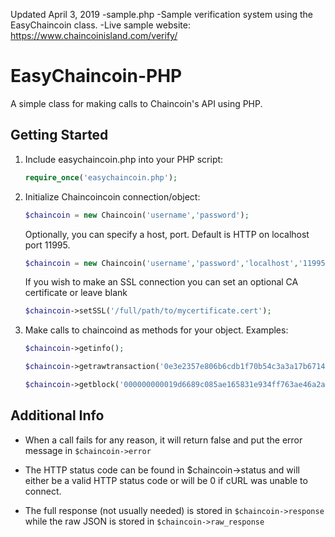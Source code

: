 Updated April 3, 2019
-sample.php
-Sample verification system using the EasyChaincoin class.
-Live sample website: https://www.chaincoinisland.com/verify/

EasyChaincoin-PHP
===============

A simple class for making calls to Chaincoin's API using PHP.

Getting Started
---------------
1. Include easychaincoin.php into your PHP script:

    ```php
    require_once('easychaincoin.php');
    ```
2. Initialize Chaincoincoin connection/object:

    ```php
    $chaincoin = new Chaincoin('username','password');
    ```

    Optionally, you can specify a host, port. Default is HTTP on localhost port 11995.

    ```php
    $chaincoin = new Chaincoin('username','password','localhost','11995');
    ```

    If you wish to make an SSL connection you can set an optional CA certificate or leave blank
    ```php
    $chaincoin->setSSL('/full/path/to/mycertificate.cert');
    ````

3. Make calls to chaincoind as methods for your object. Examples:

    ```php
    $chaincoin->getinfo();
    
    $chaincoin->getrawtransaction('0e3e2357e806b6cdb1f70b54c3a3a17b6714ee1f0e68bebb44a74b1efd512098',1);
    
    $chaincoin->getblock('000000000019d6689c085ae165831e934ff763ae46a2a6c172b3f1b60a8ce26f');
    ```

Additional Info
---------------
* When a call fails for any reason, it will return false and put the error message in `$chaincoin->error`

* The HTTP status code can be found in $chaincoin->status and will either be a valid HTTP status code or will be 0 if cURL was unable to connect.

* The full response (not usually needed) is stored in `$chaincoin->response` while the raw JSON is stored in `$chaincoin->raw_response`
